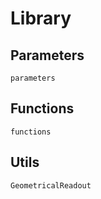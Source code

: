# Library

## Parameters

```@docs
parameters
```

## Functions

```@docs
functions
```

## Utils

```@docs
GeometricalReadout
```
